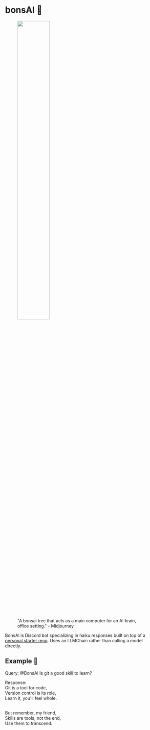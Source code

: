 # bonsAI 🤠

<figure>
  <img src="https://media.discordapp.net/attachments/909697628122513468/1109739881669861386/bonsai_tree3.png?width=1336&height=1336" style="width: 50%" /><br/>
  <figcaption>"A bonsai tree that acts as a main computer for an AI brain, office setting." - Midjourney</figcaption>
</figure>

BonsAI is Discord bot specializing in haiku responses built on top of a [personal starter repo](https://github.com/radiylon/rad-discord-gpt-starter). Uses an LLMChain rather than calling a model directly.

## Example 🐴
Query: @BonsAI Is git a good skill to learn?

Response:<br>
Git is a tool for code,<br>
Version control is its role,<br>
Learn it, you'll feel whole.<br><br>

But remember, my friend,<br>
Skills are tools, not the end,<br>
Use them to transcend.<br>

